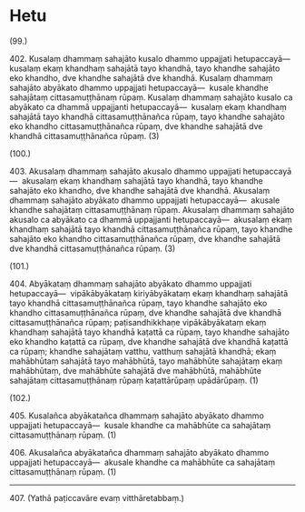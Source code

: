 

# Hetu






(99.)

402\. Kusalaṃ dhammaṃ sahajāto kusalo dhammo uppajjati hetupaccayā—  kusalaṃ ekaṃ khandhaṃ sahajātā tayo khandhā, tayo khandhe sahajāto eko khandho, dve khandhe sahajātā dve khandhā. Kusalaṃ dhammaṃ sahajāto abyākato dhammo uppajjati hetupaccayā—  kusale khandhe sahajātaṃ cittasamuṭṭhānaṃ rūpaṃ. Kusalaṃ dhammaṃ sahajāto kusalo ca abyākato ca dhammā uppajjanti hetupaccayā—  kusalaṃ ekaṃ khandhaṃ sahajātā tayo khandhā cittasamuṭṭhānañca rūpaṃ, tayo khandhe sahajāto eko khandho cittasamuṭṭhānañca rūpaṃ, dve khandhe sahajātā dve khandhā cittasamuṭṭhānañca rūpaṃ. (3)

(100.)

403\. Akusalaṃ dhammaṃ sahajāto akusalo dhammo uppajjati hetupaccayā—  akusalaṃ ekaṃ khandhaṃ sahajātā tayo khandhā, tayo khandhe sahajāto eko khandho, dve khandhe sahajātā dve khandhā. Akusalaṃ dhammaṃ sahajāto abyākato dhammo uppajjati hetupaccayā—  akusale khandhe sahajātaṃ cittasamuṭṭhānaṃ rūpaṃ. Akusalaṃ dhammaṃ sahajāto akusalo ca abyākato ca dhammā uppajjanti hetupaccayā—  akusalaṃ ekaṃ khandhaṃ sahajātā tayo khandhā cittasamuṭṭhānañca rūpaṃ, tayo khandhe sahajāto eko khandho cittasamuṭṭhānañca rūpaṃ, dve khandhe sahajātā dve khandhā cittasamuṭṭhānañca rūpaṃ. (3)

(101.)

404\. Abyākataṃ dhammaṃ sahajāto abyākato dhammo uppajjati hetupaccayā—  vipākābyākataṃ kiriyābyākataṃ ekaṃ khandhaṃ sahajātā tayo khandhā cittasamuṭṭhānañca rūpaṃ, tayo khandhe sahajāto eko khandho cittasamuṭṭhānañca rūpaṃ, dve khandhe sahajātā dve khandhā cittasamuṭṭhānañca rūpaṃ; paṭisandhikkhaṇe vipākābyākataṃ ekaṃ khandhaṃ sahajātā tayo khandhā kaṭattā ca rūpaṃ, tayo khandhe sahajāto eko khandho kaṭattā ca rūpaṃ, dve khandhe sahajātā dve khandhā kaṭattā ca rūpaṃ; khandhe sahajātaṃ vatthu, vatthuṃ sahajātā khandhā; ekaṃ mahābhūtaṃ sahajātā tayo mahābhūtā, tayo mahābhūte sahajātaṃ ekaṃ mahābhūtaṃ, dve mahābhūte sahajātā dve mahābhūtā, mahābhūte sahajātaṃ cittasamuṭṭhānaṃ rūpaṃ kaṭattārūpaṃ upādārūpaṃ. (1)

(102.)

405\. Kusalañca abyākatañca dhammaṃ sahajāto abyākato dhammo uppajjati hetupaccayā—  kusale khandhe ca mahābhūte ca sahajātaṃ cittasamuṭṭhānaṃ rūpaṃ. (1)

406\. Akusalañca abyākatañca dhammaṃ sahajāto abyākato dhammo uppajjati hetupaccayā—  akusale khandhe ca mahābhūte ca sahajātaṃ cittasamuṭṭhānaṃ rūpaṃ. (1)

---

407\. (Yathā paṭiccavāre evaṃ vitthāretabbaṃ.)





